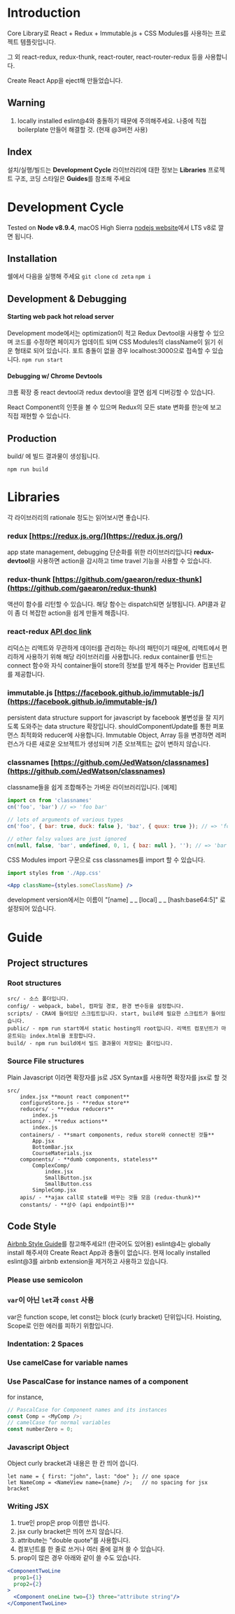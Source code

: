 # Introduction

Core Library로 React + Redux + Immutable.js + CSS Modules를 사용하는 프로젝트 템플릿입니다.

그 외 react-redux, redux-thunk, react-router, react-router-redux 등을 사용합니다.

Create React App을 eject해 만들었습니다. 

## Warning

1. locally installed eslint@4와 충돌하기 때문에 주의해주세요. 나중에 직접 boilerplate 만들어 해결할 것. 
   (현재 @3버전 사용)	



## Index
설치/실행/빌드는 **Development Cycle**
라이브러리에 대한 정보는 **Libraries**
프로젝트 구조, 코딩 스타일은 **Guides**를 참조해 주세요

# Development Cycle

Tested on **Node v8.9.4**, macOS High Sierra
[nodejs website](https://nodejs.org/en/)에서 LTS v8로 깔면 됩니다.

## Installation
쉘에서 다음을 실행해 주세요
`git clone`
`cd zeta`
`npm i`

## Development & Debugging
#### Starting web pack hot reload server

Development mode에서는 optimization이 적고 Redux Devtool을 사용할 수 있으며 코드를 수정하면 페이지가 업데이트 되며 CSS Modules의 className이 읽기 쉬운 형태로 되어 있습니다.
포트 충돌이 없을 경우 localhost:3000으로 접속할 수 있습니다.
`npm run start`

#### Debugging w/ Chrome Devtools

크롬 확장 중 react devtool과 redux devtool을 깔면 쉽게 디버깅할 수 있습니다.

React Component의 인풋을 볼 수 있으며 Redux의 모든 state 변화를 한눈에 보고 직접 재현할 수 있습니다.

## Production

build/ 에 빌드 결과물이 생성됩니다.

`npm run build`

# Libraries
각 라이브러리의 rationale 정도는 읽어보시면 좋습니다.

### redux [https://redux.js.org/](https://redux.js.org/)
app state management, debugging 단순화를 위한 라이브러리입니다
**redux-devtool**을 사용하면 action을 감시하고 time travel 기능을 사용할 수 있습니다.

### redux-thunk [https://github.com/gaearon/redux-thunk](https://github.com/gaearon/redux-thunk)
액션이 함수를 리턴할 수 있습니다. 해당 함수는 dispatch되면 실행됩니다.
API콜과 같이 좀 더 복잡한 action을 쉽게 만들게 해줍니다.

### react-redux  [API doc link](https://github.com/reactjs/react-redux/blob/master/docs/api.md#connectmapstatetoprops-mapdispatchtoprops-mergeprops-options)

리덕스는 리액트와 무관하게 데이터를 관리하는 하나의 패턴이기 때문에, 리액트에서 편리하게 사용하기 위해 해당 라이브러리를 사용합니다. redux container를 만드는 connect 함수와 자식 container들이 store의 정보를 받게 해주는 Provider 컴포넌트를 제공합니다.

### immutable.js [https://facebook.github.io/immutable-js/](https://facebook.github.io/immutable-js/)
persistent data structure support for javascript by facebook
불변성을 잘 지키도록 도와주는 data structure 확장입니다.
shouldComponentUpdate를 통한 퍼포먼스 최적화와 reducer에 사용합니다.
Immutable Object, Array 등을 변경하면 레퍼런스가 다른 새로운 오브젝트가 생성되며
기존 오브젝트는 값이 변하지 않습니다.

### classnames [https://github.com/JedWatson/classnames](https://github.com/JedWatson/classnames)
classname들을 쉽게 조합해주는 가벼운 라이브러리입니다.
[예제]
```javascript
import cn from 'classnames'
cn('foo', 'bar') // => 'foo bar'

// lots of arguments of various types
cn('foo', { bar: true, duck: false }, 'baz', { quux: true }); // => 'foo bar baz quux'

// other falsy values are just ignored
cn(null, false, 'bar', undefined, 0, 1, { baz: null }, ''); // => 'bar 1'
```

CSS Modules
[](https://github.com/css-modules/css-modules)
import 구문으로 css classnames를 import 할 수 있습니다.
```jsx
import styles from './App.css'

<App className={styles.someClassName} />
```

development version에서는 이름이
"[name] _ _ [local] _ _ [hash:base64:5]"
로 설정되어 있습니다.

# Guide

## Project structures

### Root structures
```
src/ - 소스 폴더입니다.
config/ - webpack, babel, 컴파일 경로, 환경 변수등을 설정합니다.
scripts/ - CRA에 들어있던 스크립트입니다. start, build에 필요한 스크립트가 들어있습니다.
public/ - npm run start에서 static hosting의 root입니다. 리액트 컴포넌트가 마운트되는 index.html을 포함합니다.
build/ - npm run build에서 빌드 결과물이 저장되는 폴더입니다.
```


### Source File structures
Plain Javascript 이라면 확장자를 js로
JSX Syntax를 사용하면 확장자를 jsx로 할 것

```
src/
    index.jsx **mount react component**
    configureStore.js - **redux store**
    reducers/ - **redux reducers**
        index.js
    actions/ - **redux actions**
        index.js
    containers/ - **smart components, redux store와 connect된 것들**
        App.jsx
        BottomBar.jsx
        CourseMaterials.jsx
    components/ - **dumb components, stateless**
        ComplexComp/
            index.jsx
            SmallButton.jsx
            SmallButton.css
        SimpleComp.jsx
    apis/ - **ajax call로 state를 바꾸는 것들 모음 (redux-thunk)**
    constants/ - **상수 (api endpoint등)**
```

## Code Style
[Airbnb Style Guide](https://github.com/airbnb/javascript#the-javascript-style-guide-guide)를 참고해주세요!! (한국어도 있어용)
eslint@4는 globally install 해주셔야 Create React App과 충돌이 없습니다.
현재 locally installed eslint@3를 airbnb extension을 제거하고 사용하고 있습니다.

### Please use semicolon

### `var`이 아닌 `let`과 `const` 사용
var은 function scope, let const는 block (curly bracket) 단위입니다.
Hoisting, Scope로 인한 에러를 피하기 위함입니다.

### Indentation: 2 Spaces

### Use **camelCase** for variable names

### Use **PascalCase** for instance names of a component

for instance,

```Javascript
// PascalCase for Component names and its instances
const Comp = <MyComp />; 
// camelCase for normal variables
const numberZero = 0; 
```



### Javascript Object

Object curly bracket과 내용은 한 칸 띄어 씁니다.

```Jsx
let name = { first: "john", last: "doe" }; // one space
let NameComp = <NameView name={name} />;   // no spacing for jsx bracket
```



### Writing JSX 
1. true인 prop은 prop 이름만 씁니다.
2. jsx curly bracket은 띄어 쓰지 않습니다.
3. attribute는 "double quote"를 사용합니다.
4. 컴포넌트를 한 줄로 쓰거나 여러 줄에 걸쳐 쓸 수 있습니다.
5. prop이 많은 경우 아래와 같이 쓸 수도 있습니다.

```jsx
<ComponentTwoLine
  prop1={1}
  prop2={2}
>
  <Component oneLine two={3} three="attribute string"/>
</ComponentTwoLine>
```

